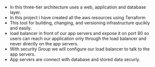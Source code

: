 - In this three-tier architecture uses a web, application and database layer. 
- In this project i have created all the aws resources using Terraform 
- This tool for building, changing, and versioning infrastructure qucikly and easily.
- load balancer in front of our app servers and expose it on port 80 so users can reach our  application only through the load balancer and never directly on the app servers. 
- With security Group we will configure our load balancer to talk to the app servers. 
- App servers are connect with database and stored data securly.


